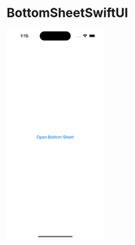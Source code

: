 # BottomSheetSwiftUI

![](https://github.com/megaganjotsingh/BottomSheetSwiftUI/blob/main/BottomSheetSwiftUI/Gifs/demo.gif)
